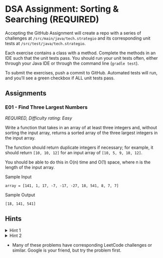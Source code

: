 # DSA Assignment: Sorting & Searching (REQUIRED)

Accepting the GitHub Assignment will create a repo with a series of challenges at `/src/main/java/tech.strategio` and its corresponding unit tests at `/src/test/java/tech.strategio`.

Each exercise contains a class with a method. Complete the methods in an IDE such that the unit tests pass. You should run your unit tests often, either through your Java IDE or through the command line (`gradle test`).

To submit the exercises, push a commit to GitHub. Automated tests will run, and you’ll see a green checkbox if ALL unit tests pass.

## Assignments

### E01 - Find Three Largest Numbers

*REQUIRED, Difficulty rating: Easy*

Write a function that takes in an array of at least three integers and, without sorting the input array, returns a sorted array of the three largest integers in the input array. 

The function should return duplicate integers if necessary; for example, it should return `[10, 10, 12]` for an input array of `[10, 5, 9, 10, 12]`.

You should be able to do this in O(n) time and O(1) space, where n is the length of the input array.

Sample Input
```
array = [141, 1, 17, -7, -17, -27, 18, 541, 8, 7, 7]
```

Sample Output
```
[18, 141, 541]
```

## Hints


<details>
  <summary>Hint 1</summary>
  
   Can you keep track of the three largest numbers in an array as you traverse the input array?
</details>

<details>
  <summary>Hint 2</summary>
  
   Following the suggestion in Hint #1, try traversing the input array and updating the three largest numbers if necessary by shifting them accordingly.
</details>

- Many of these problems have corresponding LeetCode challenges or similar. Google is your friend, but try the problem first.